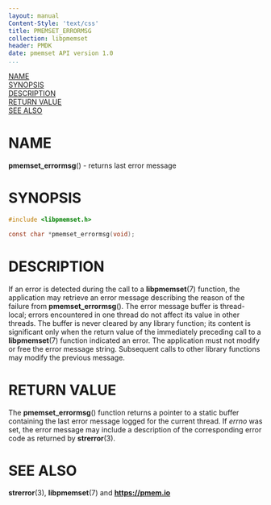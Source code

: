 ```yaml
---
layout: manual
Content-Style: 'text/css'
title: PMEMSET_ERRORMSG
collection: libpmemset
header: PMDK
date: pmemset API version 1.0
...
```


[comment]: <> (SPDX-License-Identifier: BSD-3-Clause)
[comment]: <> (Copyright 2020, Intel Corporation)

[comment]: <> (pmemset_errormsg.3 -- man page for error handling in libpmemset)

[NAME](#name)<br />
[SYNOPSIS](#synopsis)<br />
[DESCRIPTION](#description)<br />
[RETURN VALUE](#return-value)<br />
[SEE ALSO](#see-also)<br />

# NAME #

**pmemset_errormsg**() - returns last error message

# SYNOPSIS #

```c
#include <libpmemset.h>

const char *pmemset_errormsg(void);
```



# DESCRIPTION #

If an error is detected during the call to a **libpmemset**(7) function, the
application may retrieve an error message describing the reason of the failure
from **pmemset_errormsg**(). The error message buffer is thread-local;
errors encountered in one thread do not affect its value in
other threads. The buffer is never cleared by any library function; its
content is significant only when the return value of the immediately preceding
call to a **libpmemset**(7) function indicated an error.
The application must not modify or free the error message string.
Subsequent calls to other library functions may modify the previous message.

# RETURN VALUE #

The **pmemset_errormsg**() function returns a pointer to a static buffer
containing the last error message logged for the current thread. If *errno*
was set, the error message may include a description of the corresponding
error code as returned by **strerror**(3).

# SEE ALSO #

**strerror**(3), **libpmemset**(7) and **<https://pmem.io>**
